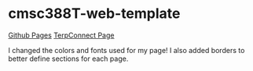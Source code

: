 # cmsc388T-web-template
[Github Pages](https://kheshavkumar.github.io/cmsc389T-web-template/)
[TerpConnect Page](https://terpconnect.umd.edu/~kheshav6/cmsc389T-web-template/)

I changed the colors and fonts used for my page! I also added borders to better define sections for each page.
